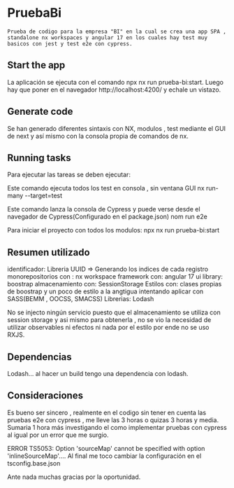 # PruebaBi
    Prueba de codigo para la empresa "BI" en la cual se crea una app SPA , standalone nx workspaces y angular 17 en los cuales hay test muy basicos con jest y test e2e con cypress.
## Start the app

La aplicación se ejecuta con el comando npx nx run prueba-bi:start. Luego hay que poner en el navegador http://localhost:4200/ y echale un vistazo.

## Generate code

Se han generado diferentes sintaxis con NX, modulos , test mediante el GUI de next y así mismo con la consola propia de comandos de nx.

## Running tasks

Para ejecutar las tareas se deben ejecutar:

Este comando ejecuta todos los test en consola , sin ventana GUI
nx run-many --target=test

Este comando lanza la consola de Cypress y puede verse desde el navegador de Cypress(Configurado en el package.json)
nom run e2e

Para iniciar el proyecto con todos los modulos:
npx nx run prueba-bi:start

## Resumen utilizado

identificador: Libreria UUID => Generando los indices de cada registro
monorepositorios con : nx workspace
framework con: angular 17
ui library: boostrap
almacenamiento con: SessionStorage
Estilos con: clases propias de boostrap y un poco de estilo a la angtigua intentando aplicar con SASS(BEMM , OOCSS, SMACSS)
Librerias: Lodash


No se injecto ningún servicio puesto que el almacenamiento se utiliza con session storage y asi mismo para obtenerla , no se vio la necesidad de utilizar observables ni efectos ni nada por el estilo por ende no se uso RXJS.

## Dependencias
Lodash... al hacer un build tengo una dependencia con lodash.

## Consideraciones

Es bueno ser sincero , realmente en el codigo sin tener en cuenta las pruebas e2e con cypress , me lleve las 3 horas o quizas 3 horas y media. Sumaria 1 hora más investigando el como implementar pruebas con cypress al igual por un error que me surgio.

ERROR TS5053: Option 'sourceMap' cannot be specified with option 'inlineSourceMap'.... Al final me toco cambiar la configuración en el tsconfig.base.json

Ante nada muchas gracias por la oportunidad.


